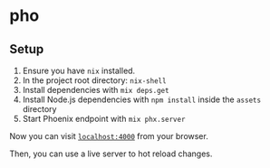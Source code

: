 # pho

## Setup

1. Ensure you have `nix` installed.
2. In the project root directory: `nix-shell`
3. Install dependencies with `mix deps.get`
4. Install Node.js dependencies with `npm install` inside the `assets` directory
5. Start Phoenix endpoint with `mix phx.server`

Now you can visit [`localhost:4000`](http://localhost:4000) from your browser.
  
Then, you can use a live server to hot reload changes.
